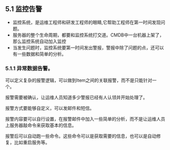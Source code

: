 ## 5.1 监控告警

* 监控系统，是运维工程师和研发工程师的眼睛,它帮助工程师在第一时间发现问题。
* 服务器的整个生命周期，都要和监控系统打交道。CMDB中一台机器上架了，那么监控系统自动加入监控
* 当发生问题时，监控系统要第一时间发出警报，警报中除了问题的点，还可以有一些数据和简单的分析。

### 5.1.1  异常数据告警。

 可以定义复杂的报警逻辑，可以做到Item之间的关联报警，而不是只能针对一个。

 报警需要被确认，让运维人员知道多少警报已经有人认领并开始处理了。

 报警方式要能够自定义，可以发邮件和短信。

 报警内容要可以自行设置，在报警邮件中加入一些简单的分析，而不是让运维人员上服务器敲命令来获取基本的信息。

 报警后可以自动跑一些命令。这些命令可以是获取需要的信息，也可以是自动修复，比如重启服务等。





